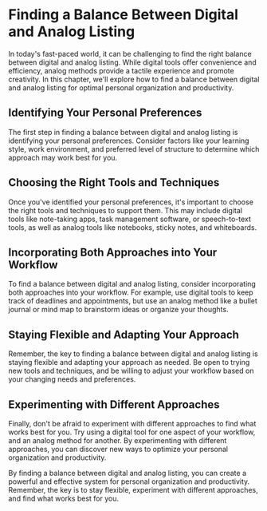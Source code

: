 Finding a Balance Between Digital and Analog Listing
======================================================================================================

In today's fast-paced world, it can be challenging to find the right balance between digital and analog listing. While digital tools offer convenience and efficiency, analog methods provide a tactile experience and promote creativity. In this chapter, we'll explore how to find a balance between digital and analog listing for optimal personal organization and productivity.

Identifying Your Personal Preferences
-------------------------------------

The first step in finding a balance between digital and analog listing is identifying your personal preferences. Consider factors like your learning style, work environment, and preferred level of structure to determine which approach may work best for you.

Choosing the Right Tools and Techniques
---------------------------------------

Once you've identified your personal preferences, it's important to choose the right tools and techniques to support them. This may include digital tools like note-taking apps, task management software, or speech-to-text tools, as well as analog tools like notebooks, sticky notes, and whiteboards.

Incorporating Both Approaches into Your Workflow
------------------------------------------------

To find a balance between digital and analog listing, consider incorporating both approaches into your workflow. For example, use digital tools to keep track of deadlines and appointments, but use an analog method like a bullet journal or mind map to brainstorm ideas or organize your thoughts.

Staying Flexible and Adapting Your Approach
-------------------------------------------

Remember, the key to finding a balance between digital and analog listing is staying flexible and adapting your approach as needed. Be open to trying new tools and techniques, and be willing to adjust your workflow based on your changing needs and preferences.

Experimenting with Different Approaches
---------------------------------------

Finally, don't be afraid to experiment with different approaches to find what works best for you. Try using a digital tool for one aspect of your workflow, and an analog method for another. By experimenting with different approaches, you can discover new ways to optimize your personal organization and productivity.

By finding a balance between digital and analog listing, you can create a powerful and effective system for personal organization and productivity. Remember, the key is to stay flexible, experiment with different approaches, and find what works best for you.
